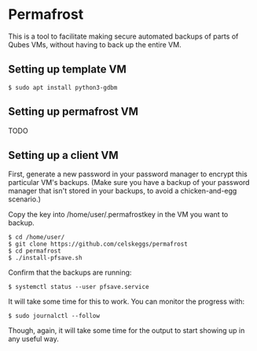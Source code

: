 # Permafrost

This is a tool to facilitate making secure automated backups of parts of Qubes VMs, without having to back up the entire VM.

## Setting up template VM

    $ sudo apt install python3-gdbm

## Setting up permafrost VM

TODO

## Setting up a client VM

First, generate a new password in your password manager to encrypt this particular VM's backups.
(Make sure you have a backup of your password manager that isn't stored in your backups, to avoid a chicken-and-egg scenario.)

Copy the key into /home/user/.permafrostkey in the VM you want to backup.

    $ cd /home/user/
    $ git clone https://github.com/celskeggs/permafrost
    $ cd permafrost
    $ ./install-pfsave.sh

Confirm that the backups are running:

    $ systemctl status --user pfsave.service

It will take some time for this to work. You can monitor the progress with:

    $ sudo journalctl --follow

Though, again, it will take some time for the output to start showing up in any useful way.
